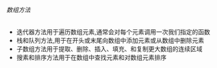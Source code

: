 ######  数组方法
- 迭代器方法用于遍历数组元素,通常会对每个元素调用一次我们指定的函数
- 栈和队列方法,用于在开头或末尾向数组中添加元素或从数组中删除元素
- 子数组方法用于提取、删除、插入、填充、和复制更大数组的连续区域
- 搜素和排序方法用于在数组中查找元素和对数组元素排序


